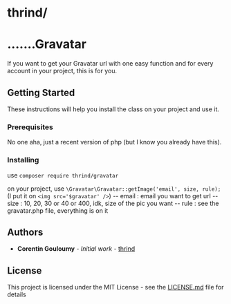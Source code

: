 # thrind/
# .......Gravatar

If you want to get your Gravatar url with one easy function and for every account in your project, this is for you.

## Getting Started

These instructions will help you install the class on your project and use it.

### Prerequisites

No one aha, just a recent version of php (but I know you already have this).

### Installing

use `composer require thrind/gravatar`

on your project, use `\Gravatar\Gravatar::getImage('email', size, rule);`
(I put it on `<img src='$gravatar' />`)
-- email : email you want to get url
-- size : 10, 20, 30 or 40 or 400, idk, size of the pic you want
-- rule : see the gravatar.php file, everything is on it

## Authors

* **Corentin Gouloumy** - *Initial work* - [thrind](https://github.com/thrind)

## License

This project is licensed under the MIT License - see the [LICENSE.md](LICENSE.md) file for details
